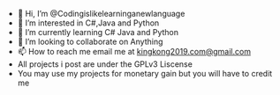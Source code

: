 - 👋 Hi, I’m @Codingislikelearninganewlanguage
- 👀 I’m interested in C#,Java and Python
- 🌱 I’m currently learning C# Java and Python
- 💞️ I’m looking to collaborate on Anything
- 📫 How to reach me email me at kingkong2019.com@gmail.com
- All projects i post are under the GPLv3 Liscense
- You may use my projects for monetary gain but you will have to credit me

